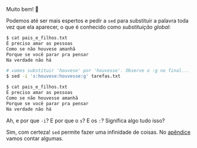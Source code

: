 Muito bem! :star2:

Podemos até ser mais espertos e pedir a `sed` para substituir a palavra toda vez que ela aparecer, o que é conhecido como _substituição global_:

```bash
$ cat pais_e_filhos.txt
É preciso amar as pessoas
Como se não houvese amanhã
Porque se você parar pra pensar
Na verdade não há

# vamos substituir 'houvese' por 'houvesse'. Observe o :g no final...
$ sed -i 's:houvese:houvesse:g' tarefas.txt

$ cat pais_e_filhos.txt
É preciso amar as pessoas
Como se não houvesse amanhã
Porque se você parar pra pensar
Na verdade não há
```

Ah, e por que `-i`? E por que o `s`? E os `:`? Significa algo tudo isso?

Sim, com certeza! `sed` permite fazer uma infinidade de coisas. No [apêndice](../chapters/103-controle-de-versões/appendix) vamos contar algumas.
